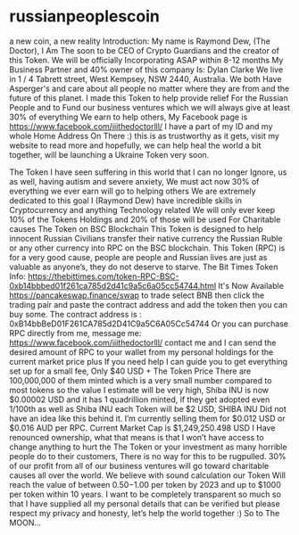 # russianpeoplescoin
a new coin, a new reality
Introduction:
My name is Raymond Dew, (The Doctor), 
I Am The soon to be CEO of Crypto Guardians and the creator of this Token.
We will be officially Incorporating ASAP within 8-12 months
My Business Partner and 40% owner of this company Is: Dylan Clarke
We live in 1 / 4 Tabrett street, West Kempsey, NSW 2440, Australia. We both Have Asperger's and care about all people no matter where they are from and the future of this planet.
I made this Token to help provide relief For the Russian People and to Fund our business ventures which we will always give at least 30% of everything We earn to help others,
My Facebook page is https://www.facebook.com/iiithedoctorlll/ 
I have a part of my ID and my whole Home Address On There :) this is as trustworthy as it gets, visit my website to read more and hopefully, we can help heal the world a bit together, 
will be launching a Ukraine Token very soon.

The Token
I have seen suffering in this world that I can no longer Ignore, us as well, having autism and severe anxiety, We must act now
30% of everything we ever earn will go to helping others
We are extremely dedicated to this goal
I (Raymond Dew) have incredible skills in Cryptocurrency and anything Technology related
We will only ever keep 10% of the Tokens Holdings and 20% of those will be used For Charitable causes
The Token on BSC Blockchain
This Token is designed to help innocent Russian Civilians transfer their native currency the Russian Ruble or any other currency into RPC on the BSC blockchain. 
This Token (RPC) is for a very good cause, people are people and Russian lives are just as valuable as anyone’s, they do not deserve to starve.
The Bit Times Token Info: 
https://thebittimes.com/token-RPC-BSC-0xb14bbbed01f261ca785d2d41c9a5c6a05cc54744.html 
It's Now Available https://pancakeswap.finance/swap to trade select BNB then click the trading pair and paste the contract address and add the token then you can buy some. 
The contract address is : 0xB14bbBeD01F261CA785d2D41C9a5C6A05Cc54744
Or you can purchase RPC directly from me, message me:
https://www.facebook.com/iiithedoctorlll/
contact me and I can send the desired amount of RPC to your wallet from my personal holdings for the current market price plus If you need help I can guide you to get everything set up for a small fee, Only $40 USD + The Token Price 
There are 100,000,000 of them minted which is a very small number compared to most tokens so the value I estimate will be very high,
Shiba INU is now $0.00002 USD and it has 1 quadrillion minted,
if they get adopted even 1/100th as well as Shiba INU each Token will be $2 USD, SHIBA INU Did not have an idea like this behind it. I’m currently selling them for $0.012 USD or $0.016 AUD per RPC. Current Market Cap is $1,249,250.498 USD
I Have renounced ownership, what that means is that I won’t have access to change anything to hurt the The Token or your investment as many horrible people do to their customers, There is no way for this to be rugpulled.
30% of our profit from all of our business ventures will go toward charitable causes all over the world. 
We believe with sound calculation our Token Will reach the value of between $0.50-$1.00 per token by 2023 and up to $1000 per token within 10 years.
I want to be completely transparent so much so that I have supplied all my personal details that can be verified but please respect my privacy and honesty, let’s help the world together :)
So to The MOON…
